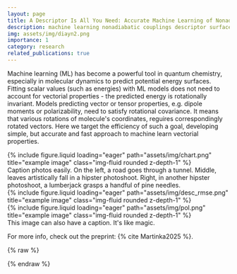 ```yaml
---
layout: page
title: A Descriptor Is All You Need: Accurate Machine Learning of Nonadiabatic Coupling Vectors
description: machine learning nonadiabatic couplings descriptor surface hopping
img: assets/img/diayn2.png
importance: 1
category: research
related_publications: true
---
```


Machine learning (ML) has become a powerful tool in quantum chemistry, especially in molecular dynamics to predict potential energy surfaces.
Fitting scalar values (such as energies) with ML models does not need to account for vectorial properties - the predicted energy is rotationally invariant.
Models predicting vector or tensor properties, e.g. dipole moments or polarizability, need to satisfy rotational covariance.
It means that various rotations of molecule's coordinates, reguires correspondingly rotated vectors. 
Here we target the efficiency of such a goal, developing simple, but accurate and fast approach to machine learn vectorial properties.

<div class="row">
    <div class="col-sm mt-3 mt-md-0">
        {% include figure.liquid loading="eager" path="assets/img/chart.png" title="example image" class="img-fluid rounded z-depth-1" %}
    </div>
</div>
<div class="caption">
    Caption photos easily. On the left, a road goes through a tunnel. Middle, leaves artistically fall in a hipster photoshoot. Right, in another hipster photoshoot, a lumberjack grasps a handful of pine needles.
</div>
<div class="row">
    <div class="col-sm mt-3 mt-md-0">
        {% include figure.liquid loading="eager" path="assets/img/desc_rmse.png" title="example image" class="img-fluid rounded z-depth-1" %}
    </div>
    <div class="col-sm mt-3 mt-md-0">
        {% include figure.liquid loading="eager" path="assets/img/pol.png" title="example image" class="img-fluid rounded z-depth-1" %}
    </div>
</div>
<div class="caption">
    This image can also have a caption. It's like magic.
</div>

For more info, check out the preprint: {% cite Martinka2025 %}.

{% raw %}

{% endraw %}
